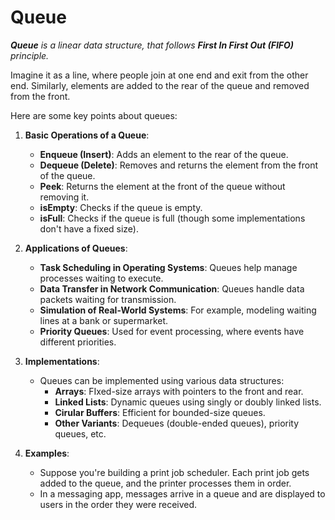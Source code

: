 # Queue

_**Queue** is a linear data structure, that follows **First In First Out (FIFO)** principle._

Imagine it as a line, where people join at one end and exit from the other end. Similarly, elements are added to the rear of the queue and removed from the front.

Here are some key points about queues:
1. **Basic Operations of a Queue**:
    - **Enqueue (Insert)**: Adds an element to the rear of the queue.
    - **Dequeue (Delete)**: Removes and returns the element from the front of the queue.
    - **Peek**: Returns the element at the front of the queue without removing it.
    - **isEmpty**: Checks if the queue is empty.
    - **isFull**: Checks if the queue is full (though some implementations don't have a fixed size).
  
2. **Applications of Queues**:
    - **Task Scheduling in Operating Systems**: Queues help manage processes waiting to execute.
    - **Data Transfer in Network Communication**: Queues handle data packets waiting for transmission.
    - **Simulation of Real-World Systems**: For example, modeling waiting lines at a bank or supermarket.
    - **Priority Queues**: Used for event processing, where events have different priorities.
  
3. **Implementations**:
    - Queues can be implemented using various data structures:
        - **Arrays**: FIxed-size arrays with pointers to the front and rear.
        - **Linked Lists**: Dynamic queues using singly or doubly linked lists.
        - **Cirular Buffers**: Efficient for bounded-size queues.
        - **Other Variants**: Dequeues (double-ended queues), priority queues, etc.
     
4. **Examples**:
    - Suppose you're building a print job scheduler. Each print job gets added to the queue, and the printer processes them in order.
    - In a messaging app, messages arrive in a queue and are displayed to users in the order they were received.
